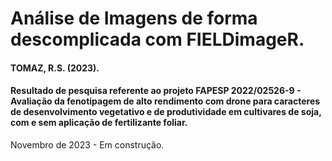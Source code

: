 # Análise de Imagens de forma descomplicada com FIELDimageR.
#### TOMAZ, R.S. (2023).
#### Resultado de pesquisa referente ao projeto FAPESP 2022/02526-9 - Avaliação da fenotipagem de alto rendimento com drone para caracteres de desenvolvimento vegetativo e de produtividade em cultivares de soja, com e sem aplicação de fertilizante foliar.

Novembro de 2023 - Em construção.
